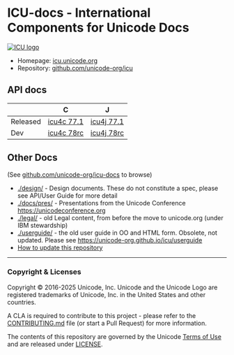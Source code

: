# ICU-docs - International Components for Unicode Docs

[![ICU logo](./img/iculogo_64.png)](https://icu.unicode.org)

- Homepage: [icu.unicode.org](https://icu.unicode.org)
- Repository: [github.com/unicode-org/icu](https://github.com/unicode-org/icu)

## API docs

|           |   C                              |             J                    |
|-----------|----------------------------------|----------------------------------|
| Released  | [icu4c 77.1](./apidoc/released/icu4c) | [icu4j 77.1](./apidoc/released/icu4j) |
| Dev       | [icu4c 78rc](./apidoc/dev/icu4c)      | [icu4j 78rc](./apidoc/dev/icu4j)      |

## Other Docs

(See [github.com/unicode-org/icu-docs](https://github.com/unicode-org/icu-docs.git) to browse)

* [./design/](./design/) - Design documents. These do not constitute a spec, please see API/User Guide for more detail
* [./docs/pres/](./docs/pres/) - Presentations from the Unicode Conference https://unicodeconference.org
* [./legal/](./legal/) - old Legal content, from before the move to unicode.org (under IBM stewardship)
* [./userguide/](./userguide/) - the old user guide in OO and HTML form. Obsolete, not updated. Please see https://unicode-org.github.io/icu/userguide
* [How to update this repository](./HOWTO-Update.md)

-----

### Copyright & Licenses

Copyright © 2016-2025 Unicode, Inc. Unicode and the Unicode Logo are registered trademarks of Unicode, Inc. in the United States and other countries.

A CLA is required to contribute to this project - please refer to the [CONTRIBUTING.md](https://github.com/unicode-org/.github/blob/main/.github/CONTRIBUTING.md) file (or start a Pull Request) for more information.

The contents of this repository are governed by the Unicode [Terms of Use](https://www.unicode.org/copyright.html) and are released under [LICENSE](./LICENSE).
